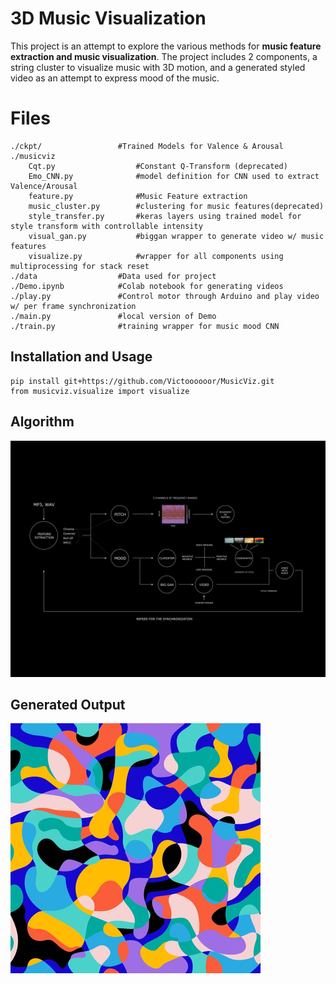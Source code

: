 # 3D Music Visualization

This project is an attempt to explore the various methods for **music feature extraction and music visualization**. The project includes 2 components, a string cluster to visualize music with 3D motion, and a generated styled video as an attempt to express mood of the music.

 



# Files

	./ckpt/					#Trained Models for Valence & Arousal
	./musicviz
		Cqt.py					#Constant Q-Transform (deprecated)
		Emo_CNN.py				#model definition for CNN used to extract Valence/Arousal
		feature.py				#Music Feature extraction
		music_cluster.py		#clustering for music features(deprecated)
		style_transfer.py		#keras layers using trained model for style transform with controllable intensity
		visual_gan.py			#biggan wrapper to generate video w/ music features
		visualize.py			#wrapper for all components using multiprocessing for stack reset
	./data 					#Data used for project
	./Demo.ipynb			#Colab notebook for generating videos
	./play.py				#Control motor through Arduino and play video w/ per frame synchronization
	./main.py				#local version of Demo
	./train.py				#training wrapper for music mood CNN

## Installation and Usage

	pip install git+https://github.com/Victoooooor/MusicViz.git
	from musicviz.visualize import visualize

## Algorithm

![Algorithm](https://github.com/Victoooooor/MusicViz/blob/main/data/image/diagram.png?raw=true)

## Generated Output


[![Youtube Vid](https://github.com/Victoooooor/MusicViz/blob/main/data/image/c3.jpg?raw=true)](https://youtu.be/C5sjTF1ENas)
